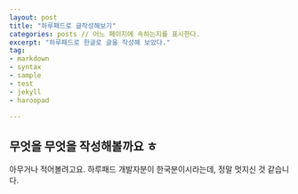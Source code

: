 ```yaml
---
layout: post
title: "하루패드로 글작성해보기"
categories: posts // 어느 페이지에 속하는지를 표시한다.
excerpt: "하루패드로 한글로 글을 작성해 보았다."
tag:
- markdown
- syntax
- sample
- test
- jekyll
- haroopad

---
```

## 무엇을 무엇을 작성해볼까요 ㅎ
아무거나 적어볼려고요. 하루패드 개발자분이 한국분이시라는데, 정말 멋지신 것 같습니다.
